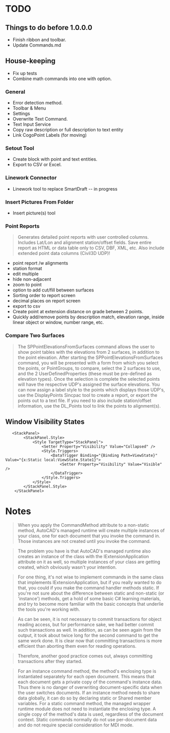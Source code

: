 # TODO

## Things to do before 1.0.0.0
* Finish ribbon and toolbar.
* Update Commands.md

## House-keeping
* Fix up tests
* Combine math commands into one with option.

### General
* Error detection method.
* Toolbar & Menu
* Settings
* Overwrite Text Command.
* Text Input Service
* Copy raw description or full description to text entity
* Link CogoPoint Labels (for moving)

### Setout Tool
* Create block with point and text entities.
* Export to CSV or Excel.

### Linework Connector
* Linework tool to replace SmartDraft -- in progress

### Insert Pictures From Folder
* Insert picture(s) tool

### Point Reports
> Generates detailed point reports with user controlled columns.  Includes Lat/Lon and alignment station/offset fields. 
Save entire report as HTML or data table only to CSV, DBF, XML, etc.  Also include extended point data columns (Civil3D UDP)!
* point report /w alignments
* station format
* edit multiple
* hide non-adjacent
* zoom to point
* option to add cut/fill between surfaces
* Sorting order to report screen
* decimal places on report screen
* export to csv
* Create point at extension distance on grade between 2 points.
* Quickly add/remove points by description match, elevation range, inside linear object or window, number range, etc.

### Compare Two Surfaces
> The SPPointElevationsFromSurfaces command allows the user to show point tables with the elevations from 2 surfaces, in addition to the point elevation.
After starting the SPPointElevationsFromSurfaces command, you will be presented with a form from which you select the points, or PointGroups, to compare,
select the 2 surfaces to use, and the 2 UserDefinedProperties (these must be pre-defined as elevation types).
Once the selection is complete the selected points will have the respective UDP's assigned the surface elevations. You can now assign a label style to
the points which displays those UDP's, use the DisplayPoints Sincpac tool to create a report, or export the points out to a text file. If you need to
also include station/offset information, use the DL_Points tool to link the points to alignment(s).


## Window Visibility States

```
   <StackPanel>
        <StackPanel.Style>
            <Style TargetType="StackPanel">
                <Setter Property="Visibility" Value="Collapsed" />
                <Style.Triggers>
                    <DataTrigger Binding="{Binding Path=ViewState}" Value="{x:Static local:ViewState.State1}">
                        <Setter Property="Visibility" Value="Visible" />
                    </DataTrigger>
                </Style.Triggers>
            </Style>
        </StackPanel.Style>
    </StackPanel>
```
# Notes

> When you apply the CommandMethod attribute to a non-static method, AutoCAD's
managed runtime will create multiple instances of your class, one for each
document that you invoke the command in. Those instances are not created until
you invoke the command.

> The problem you have is that AutoCAD's managed runtime also creates an instance
of the class with the IExtensionApplication attribute on it as well, so multiple
instances of your class are getting created, which obviously wasn't your
intention.

> For one thing, it's not wise to implement commands in the same class that
implements IExtensionApplication, but if you really wanted to do that, you could
if you make the command handler methods static. If you're not sure about the
difference between static and non-static (or 'instance') methods, get a hold of
some basic C# learning materials, and try to become more familiar with the basic
concepts that underlie the tools you're working with.

> As can be seen, it is not necessary to commit transactions for object reading access, 
but for performance sake, we had better commit such transactions as well. In addition, 
as can be seen again from the output, it took about twice long for the second command 
to get the same work done. It is clear now that committing transactions is more efficient 
than aborting them even for reading operations.

> Therefore, another good practice comes out, always committing transactions after they started.

> For an instance command method, the method's enclosing type is instantiated separately for each open document. 
> This means that each document gets a private copy of the command's instance data. Thus there is no danger 
> of overwriting document-specific data when the user switches documents. If an instance method needs to share 
> data globally, it can do so by declaring static or Shared member variables. For a static command method, 
> the managed wrapper runtime module does not need to instantiate the enclosing type.
> A single copy of the method's data is used, regardless of the document context. Static commands normally do 
> not use per-document data and do not require special consideration for MDI mode.